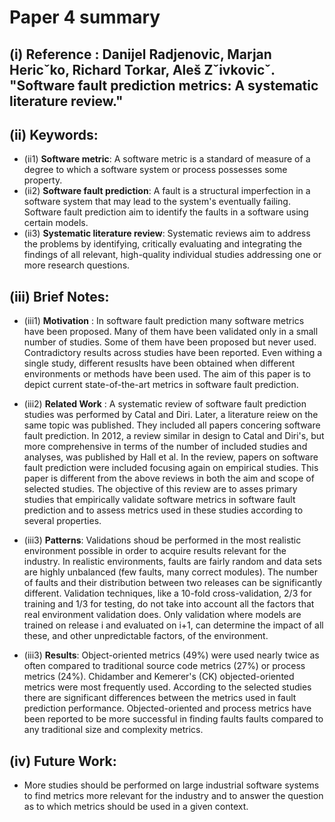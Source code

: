 # Paper 4 summary

## (i) Reference : Danijel Radjenovic, Marjan Hericˇko, Richard Torkar, Aleš Zˇivkovicˇ. "Software fault prediction metrics: A systematic literature review."

## (ii) Keywords:

* (ii1) **Software metric**: A software metric is a standard of measure of a degree to which a software system or process possesses some property.
* (ii2) **Software fault prediction**: A fault is a structural imperfection in a software system that may lead to the system's eventually failing. Software fault prediction aim to identify the faults in a software using certain models. 
* (ii3) **Systematic literature review**: Systematic reviews aim to address the problems by identifying, critically evaluating and integrating the findings of all relevant, high-quality individual studies addressing one or more research questions.

## (iii) Brief Notes:

* (iii1) **Motivation** : In software fault prediction many software metrics have been proposed. Many of them have been validated only in a small number of studies. Some of them have been proposed but never used. Contradictory results across studies have been reported. Even withing a single study, different resuslts have been obtained when different environments or methods have been used. The aim of this paper is to depict current state-of-the-art metrics in software fault prediction.

* (iii2) **Related Work** : A systematic review of software fault prediction studies was performed by Catal and Diri. Later, a literature reiew on the same topic was published. They included all papers concering software fault prediction. In 2012, a review similar in design to Catal and Diri's, but more comprehensive in terms of the number of included studies and analyses, was published by Hall et al. In the review, papers on software fault prediction were included focusing again on empirical studies. This paper is different from the above reviews in both the aim and scope of selected  studies. The objective of this review are to asses primary studies that empirically validate software metrics in software fault prediction and to assess metrics used in these studies according to several properties.

* (iii3) **Patterns**: Validations shoud be performed in the most realistic environment possible in order to acquire results relevant for the industry. In realistic environments, faults are fairly random and data sets are highly unbalanced (few faults, many correct modules). The number of faults and their distribution between two releases can be significantly different. Validation techniques, like a 10-fold cross-validation, 2/3 for training and 1/3 for testing, do not take into account all the factors that real environment validation does. Only validation where models are trained on release i and evaluated on i+1, can determine the impact of all these, and other unpredictable factors, of the environment.

* (iii3) **Results**: Object-oriented metrics (49%) were used nearly twice as often compared to traditional source code metrics (27%) or process metrics (24%). Chidamber and Kemerer's (CK) objected-oriented metrics were most frequently used. According to the selected studies there are significant differences between the metrics used in fault prediction performance. Objected-oriented and process metrics have been reported to be more successful in finding faults faults compared to any traditional size and complexity metrics.

## (iv) Future Work:
- More studies should be performed on large industrial software systems to find metrics more relevant for the industry and to answer the question as to which metrics should be used in a given context.
